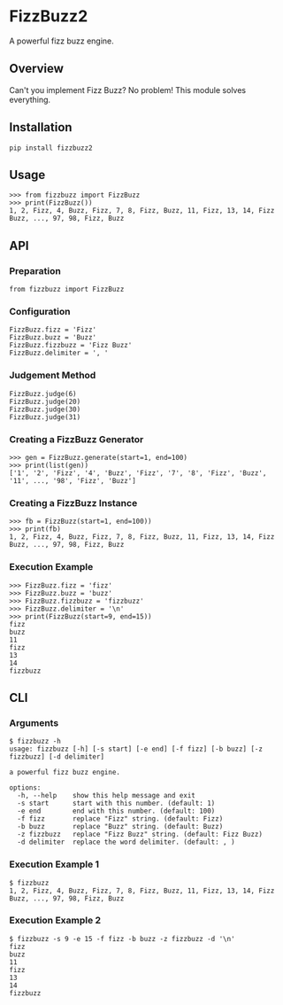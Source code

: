 # FizzBuzz2
A powerful fizz buzz engine.

## Overview
Can't you implement Fizz Buzz? No problem! This module solves everything.

## Installation
```
pip install fizzbuzz2
```

## Usage
```
>>> from fizzbuzz import FizzBuzz
>>> print(FizzBuzz())
1, 2, Fizz, 4, Buzz, Fizz, 7, 8, Fizz, Buzz, 11, Fizz, 13, 14, Fizz Buzz, ..., 97, 98, Fizz, Buzz
```

## API
### Preparation
```
from fizzbuzz import FizzBuzz
```
### Configuration
```
FizzBuzz.fizz = 'Fizz'
FizzBuzz.buzz = 'Buzz'
FizzBuzz.fizzbuzz = 'Fizz Buzz'
FizzBuzz.delimiter = ', '
```
### Judgement Method
```
FizzBuzz.judge(6)
FizzBuzz.judge(20)
FizzBuzz.judge(30)
FizzBuzz.judge(31)
```
### Creating a FizzBuzz Generator
```
>>> gen = FizzBuzz.generate(start=1, end=100)
>>> print(list(gen))
['1', '2', 'Fizz', '4', 'Buzz', 'Fizz', '7', '8', 'Fizz', 'Buzz', '11', ..., '98', 'Fizz', 'Buzz']
```
### Creating a FizzBuzz Instance
```
>>> fb = FizzBuzz(start=1, end=100))
>>> print(fb)
1, 2, Fizz, 4, Buzz, Fizz, 7, 8, Fizz, Buzz, 11, Fizz, 13, 14, Fizz Buzz, ..., 97, 98, Fizz, Buzz
```
### Execution Example
```
>>> FizzBuzz.fizz = 'fizz'
>>> FizzBuzz.buzz = 'buzz'
>>> FizzBuzz.fizzbuzz = 'fizzbuzz'
>>> FizzBuzz.delimiter = '\n'
>>> print(FizzBuzz(start=9, end=15))
fizz
buzz
11
fizz
13
14
fizzbuzz
```

## CLI
### Arguments
```
$ fizzbuzz -h
usage: fizzbuzz [-h] [-s start] [-e end] [-f fizz] [-b buzz] [-z fizzbuzz] [-d delimiter]

a powerful fizz buzz engine.

options:
  -h, --help    show this help message and exit
  -s start      start with this number. (default: 1)
  -e end        end with this number. (default: 100)
  -f fizz       replace "Fizz" string. (default: Fizz)
  -b buzz       replace "Buzz" string. (default: Buzz)
  -z fizzbuzz   replace "Fizz Buzz" string. (default: Fizz Buzz)
  -d delimiter  replace the word delimiter. (default: , )
```
### Execution Example 1
```
$ fizzbuzz
1, 2, Fizz, 4, Buzz, Fizz, 7, 8, Fizz, Buzz, 11, Fizz, 13, 14, Fizz Buzz, ..., 97, 98, Fizz, Buzz
```
### Execution Example 2
```
$ fizzbuzz -s 9 -e 15 -f fizz -b buzz -z fizzbuzz -d '\n'
fizz
buzz
11
fizz
13
14
fizzbuzz
```
